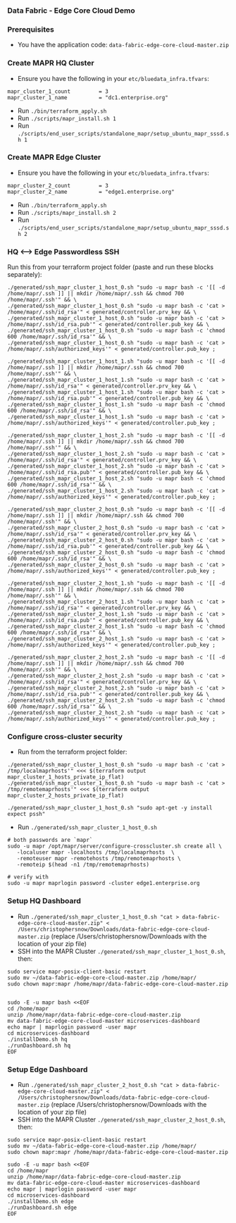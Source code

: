 ### Data Fabric - Edge Core Cloud Demo


### Prerequisites

- You have the application code: `data-fabric-edge-core-cloud-master.zip`

### Create MAPR HQ Cluster

- Ensure you have the following in your `etc/bluedata_infra.tfvars`:

```
mapr_cluster_1_count         = 3
mapr_cluster_1_name          = "dc1.enterprise.org"
```

- Run `./bin/terraform_apply.sh`
- Run `./scripts/mapr_install.sh 1`
- Run `./scripts/end_user_scripts/standalone_mapr/setup_ubuntu_mapr_sssd.sh 1`

### Create MAPR Edge Cluster

- Ensure you have the following in your `etc/bluedata_infra.tfvars`:

```
mapr_cluster_2_count         = 3
mapr_cluster_2_name          = "edge1.enterprise.org"
```

- Run `./bin/terraform_apply.sh`
- Run `./scripts/mapr_install.sh 2`
- Run `./scripts/end_user_scripts/standalone_mapr/setup_ubuntu_mapr_sssd.sh 2`

### HQ <--> Edge Passwordless SSH

Run this from your terraform project folder (paste and run these blocks separately):

```
./generated/ssh_mapr_cluster_1_host_0.sh "sudo -u mapr bash -c '[[ -d /home/mapr/.ssh ]] || mkdir /home/mapr/.ssh && chmod 700 /home/mapr/.ssh'" && \
./generated/ssh_mapr_cluster_1_host_0.sh "sudo -u mapr bash -c 'cat > /home/mapr/.ssh/id_rsa'" < generated/controller.prv_key && \
./generated/ssh_mapr_cluster_1_host_0.sh "sudo -u mapr bash -c 'cat > /home/mapr/.ssh/id_rsa.pub'" < generated/controller.pub_key && \
./generated/ssh_mapr_cluster_1_host_0.sh "sudo -u mapr bash -c 'chmod 600 /home/mapr/.ssh/id_rsa'" && \
./generated/ssh_mapr_cluster_1_host_0.sh "sudo -u mapr bash -c 'cat > /home/mapr/.ssh/authorized_keys'" < generated/controller.pub_key ;
```

```
./generated/ssh_mapr_cluster_1_host_1.sh "sudo -u mapr bash -c '[[ -d /home/mapr/.ssh ]] || mkdir /home/mapr/.ssh && chmod 700 /home/mapr/.ssh'" && \
./generated/ssh_mapr_cluster_1_host_1.sh "sudo -u mapr bash -c 'cat > /home/mapr/.ssh/id_rsa'" < generated/controller.prv_key && \
./generated/ssh_mapr_cluster_1_host_1.sh "sudo -u mapr bash -c 'cat > /home/mapr/.ssh/id_rsa.pub'" < generated/controller.pub_key && \
./generated/ssh_mapr_cluster_1_host_1.sh "sudo -u mapr bash -c 'chmod 600 /home/mapr/.ssh/id_rsa'" && \
./generated/ssh_mapr_cluster_1_host_1.sh "sudo -u mapr bash -c 'cat > /home/mapr/.ssh/authorized_keys'" < generated/controller.pub_key ;
```

```
./generated/ssh_mapr_cluster_1_host_2.sh "sudo -u mapr bash -c '[[ -d /home/mapr/.ssh ]] || mkdir /home/mapr/.ssh && chmod 700 /home/mapr/.ssh'" && \
./generated/ssh_mapr_cluster_1_host_2.sh "sudo -u mapr bash -c 'cat > /home/mapr/.ssh/id_rsa'" < generated/controller.prv_key && \
./generated/ssh_mapr_cluster_1_host_2.sh "sudo -u mapr bash -c 'cat > /home/mapr/.ssh/id_rsa.pub'" < generated/controller.pub_key && \
./generated/ssh_mapr_cluster_1_host_2.sh "sudo -u mapr bash -c 'chmod 600 /home/mapr/.ssh/id_rsa'" && \
./generated/ssh_mapr_cluster_1_host_2.sh "sudo -u mapr bash -c 'cat > /home/mapr/.ssh/authorized_keys'" < generated/controller.pub_key ;
```

```
./generated/ssh_mapr_cluster_2_host_0.sh "sudo -u mapr bash -c '[[ -d /home/mapr/.ssh ]] || mkdir /home/mapr/.ssh && chmod 700 /home/mapr/.ssh'" && \
./generated/ssh_mapr_cluster_2_host_0.sh "sudo -u mapr bash -c 'cat > /home/mapr/.ssh/id_rsa'" < generated/controller.prv_key && \
./generated/ssh_mapr_cluster_2_host_0.sh "sudo -u mapr bash -c 'cat > /home/mapr/.ssh/id_rsa.pub'" < generated/controller.pub_key && \
./generated/ssh_mapr_cluster_2_host_0.sh "sudo -u mapr bash -c 'chmod 600 /home/mapr/.ssh/id_rsa'" && \
./generated/ssh_mapr_cluster_2_host_0.sh "sudo -u mapr bash -c 'cat > /home/mapr/.ssh/authorized_keys'" < generated/controller.pub_key ;
```

```
./generated/ssh_mapr_cluster_2_host_1.sh "sudo -u mapr bash -c '[[ -d /home/mapr/.ssh ]] || mkdir /home/mapr/.ssh && chmod 700 /home/mapr/.ssh'" && \
./generated/ssh_mapr_cluster_2_host_1.sh "sudo -u mapr bash -c 'cat > /home/mapr/.ssh/id_rsa'" < generated/controller.prv_key && \
./generated/ssh_mapr_cluster_2_host_1.sh "sudo -u mapr bash -c 'cat > /home/mapr/.ssh/id_rsa.pub'" < generated/controller.pub_key && \
./generated/ssh_mapr_cluster_2_host_1.sh "sudo -u mapr bash -c 'chmod 600 /home/mapr/.ssh/id_rsa'" && \
./generated/ssh_mapr_cluster_2_host_1.sh "sudo -u mapr bash -c 'cat > /home/mapr/.ssh/authorized_keys'" < generated/controller.pub_key ;
```

```
./generated/ssh_mapr_cluster_2_host_2.sh "sudo -u mapr bash -c '[[ -d /home/mapr/.ssh ]] || mkdir /home/mapr/.ssh && chmod 700 /home/mapr/.ssh'" && \
./generated/ssh_mapr_cluster_2_host_2.sh "sudo -u mapr bash -c 'cat > /home/mapr/.ssh/id_rsa'" < generated/controller.prv_key && \
./generated/ssh_mapr_cluster_2_host_2.sh "sudo -u mapr bash -c 'cat > /home/mapr/.ssh/id_rsa.pub'" < generated/controller.pub_key && \
./generated/ssh_mapr_cluster_2_host_2.sh "sudo -u mapr bash -c 'chmod 600 /home/mapr/.ssh/id_rsa'" && \
./generated/ssh_mapr_cluster_2_host_2.sh "sudo -u mapr bash -c 'cat > /home/mapr/.ssh/authorized_keys'" < generated/controller.pub_key ;
```

### Configure cross-cluster security

- Run from the terraform project folder:

```
./generated/ssh_mapr_cluster_1_host_0.sh "sudo -u mapr bash -c 'cat > /tmp/localmaprhosts'" <<< $(terraform output mapr_cluster_1_hosts_private_ip_flat)
./generated/ssh_mapr_cluster_1_host_0.sh "sudo -u mapr bash -c 'cat > /tmp/remotemaprhosts'" <<< $(terraform output mapr_cluster_2_hosts_private_ip_flat)

./generated/ssh_mapr_cluster_1_host_0.sh "sudo apt-get -y install expect pssh"
```

- Run `./generated/ssh_mapr_cluster_1_host_0.sh`

```
# both passwords are `mapr`
sudo -u mapr /opt/mapr/server/configure-crosscluster.sh create all \
   -localuser mapr -localhosts /tmp/localmaprhosts  \
   -remoteuser mapr -remotehosts /tmp/remotemaprhosts \
   -remoteip $(head -n1 /tmp/remotemaprhosts)

# verify with
sudo -u mapr maprlogin password -cluster edge1.enterprise.org
```

### Setup HQ Dashboard

- Run `./generated/ssh_mapr_cluster_1_host_0.sh "cat > data-fabric-edge-core-cloud-master.zip" < /Users/christophersnow/Downloads/data-fabric-edge-core-cloud-master.zip` (replace /Users/christophersnow/Downloads with the location of your zip file)
- SSH into the MAPR Cluster `./generated/ssh_mapr_cluster_1_host_0.sh`, then:

```console
sudo service mapr-posix-client-basic restart
sudo mv ~/data-fabric-edge-core-cloud-master.zip /home/mapr/
sudo chown mapr:mapr /home/mapr/data-fabric-edge-core-cloud-master.zip


sudo -E -u mapr bash <<EOF
cd /home/mapr
unzip /home/mapr/data-fabric-edge-core-cloud-master.zip
mv data-fabric-edge-core-cloud-master microservices-dashboard
echo mapr | maprlogin password -user mapr
cd microservices-dashboard
./installDemo.sh hq
./runDashboard.sh hq
EOF
```

### Setup Edge Dashboard

- Run `./generated/ssh_mapr_cluster_2_host_0.sh "cat > data-fabric-edge-core-cloud-master.zip" < /Users/christophersnow/Downloads/data-fabric-edge-core-cloud-master.zip` (replace /Users/christophersnow/Downloads with the location of your zip file)
- SSH into the MAPR Cluster `./generated/ssh_mapr_cluster_2_host_0.sh`, then:



```console
sudo service mapr-posix-client-basic restart
sudo mv ~/data-fabric-edge-core-cloud-master.zip /home/mapr/
sudo chown mapr:mapr /home/mapr/data-fabric-edge-core-cloud-master.zip

sudo -E -u mapr bash <<EOF
cd /home/mapr
unzip /home/mapr/data-fabric-edge-core-cloud-master.zip
mv data-fabric-edge-core-cloud-master microservices-dashboard
echo mapr | maprlogin password -user mapr
cd microservices-dashboard
./installDemo.sh edge
./runDashboard.sh edge
EOF
```
